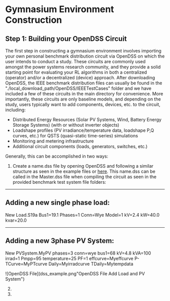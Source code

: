 # Gymnasium Environment Construction

## Step 1: Building your OpenDSS Circuit
The first step in constructing a gymnasium environment involves importing your own personal benchmark distribution circuit via OpenDSS on which the user intends to conduct a study. 
These circuits are commonly used amongst the power systems research community, and they provide a solid starting point for evaluating your RL algorithms in both a centralized (operator) and/or a decentralized (device) approach.  After downloading OpenDSS, the IEEE benchmark distribution files can usually be found in the "./local_download_path/OpenDSS/IEEETestCases" folder and we have included a few of these circuits in the main directory for convenience.  More importantly, these circuits are only baseline models, and depending on the study, users typically want to add components, devices, etc. to the circuit, including:
 
 * Distributed Energy Resources (Solar PV Systems, Wind, Battery Energy Storage Systems) (with or without inverter objects)
 * Loadshape profiles (PV irradiance/temperature data, loadshape P,Q curves, etc.) for QSTS (quasi-static time-series) simulations
 * Monitoring and metering infrastructure 
 * Additional circuit components (loads, generators, switches, etc.)
   
Generally, this can be accomplished in two ways:
1. Create a name.dss file by opening OpenDSS and following a similar structure as seen in the example files or [here]().  This name.dss can be called in the Master.dss file when compiling the circuit as seen in the provided benchmark test system file folders:
---
Adding a new single phase load:
---
New Load.S19a Bus1=19.1 Phases=1 Conn=Wye Model=1 kV=2.4 kW=40.0  kvar=20.0

---
Adding a new 3phase PV System:
---
New PVSystem.MyPV phases=3 conn=wye bus1=68 kV=4.8 kVA=100 irrad=1 Pmpp=95 temperature=25 PF=1 effcurve=Myeffcurve P-TCurve=MyPTcurve Daily=Myirradcurve TDaily=Mytempdata




![OpenDSS File](dss_example.png"OpenDSS File Add Load and PV System")




2. 
3. 
